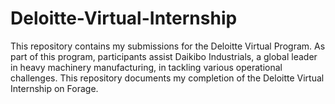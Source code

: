 # Deloitte-Virtual-Internship
This repository contains my submissions for the Deloitte Virtual Program. As part of this program, participants assist Daikibo Industrials, a global leader in heavy machinery manufacturing, in tackling various operational challenges. This repository documents my completion of the Deloitte Virtual Internship on Forage.
